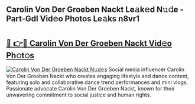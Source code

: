 ## Carolin Von Der Groeben Nackt Le𝚊k𝚎d N𝚞𝚍e - Part-GdI Vid𝚎o Photos Le𝚊ks n8vr1

# <h2><a href="http://fb0sz3.evod.top/?m=Carolin+Von+Der+Groeben+Nackt">🔗 👉🔴 Carolin Von Der Groeben Nackt Vid𝚎o Ph𝚘t𝚘s</a></h2>

[![Carolin Von Der Groeben Nackt N𝚞d𝚎s](https://i.imgur.com/8V9OHl7.gif)](http://fb0sz3.evod.top/?m=Carolin+Von+Der+Groeben+Nackt)
Social media influencer Carolin Von Der Groeben Nackt who creates engaging lifestyle and dance content, featuring solo and collaborative dance trend performances and mini vlogs. Passionate advocate Carolin Von Der Groeben Nackt, known for their unwavering commitment to social justice and human rights. 
